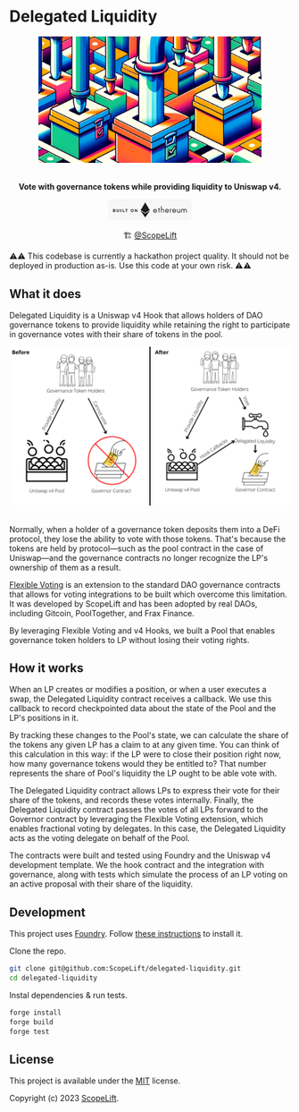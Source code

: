 # Delegated Liquidity

<div align="center">
	<img width="400" src="readme/liquid-geometric-1.png" alt="Delegated Liquidity Banner">
	<br />
	<br />
</div>

<p align="center">
	<b>Vote with governance tokens while providing liquidity to Uniswap v4.</b>
</p>

<div align="center">
	<img width="150" src="readme/ethereum-badge-light.png" alt="Ethereum Badge">
	<br />
</div>

<p align="center">
	🏗️ <a href="https://twitter.com/scopelift">@ScopeLift</a>
</p>


⚠️⚠️ This codebase is currently a hackathon project quality. It should not be deployed in production as-is. Use this code at your own risk. ⚠️⚠️

## What it does

Delegated Liquidity is a Uniswap v4 Hook that allows holders of DAO governance tokens to provide liquidity while retaining the right to participate in governance votes with their share of tokens in the pool.

<div align="center">
	<img width="800" src="readme/flex-voting-faucet-transparent-bg.png" alt="Delegated Liquidity Diagram">
	<br />
	<br />
</div>

Normally, when a holder of a governance token deposits them into a DeFi protocol, they lose the ability to vote with those tokens. That's because the tokens are held by protocol—such as the pool contract in the case of Uniswap—and the governance contracts no longer recognize the LP's ownership of them as a result.

[Flexible Voting](https://flexiblevoting.com) is an extension to the standard DAO governance contracts that allows for voting integrations to be built which overcome this limitation. It was developed by ScopeLift and has been adopted by real DAOs, including Gitcoin, PoolTogether, and Frax Finance.

By leveraging Flexible Voting and v4 Hooks, we built a Pool that enables governance token holders to LP without losing their voting rights.


## How it works

When an LP creates or modifies a position, or when a user executes a swap, the Delegated Liquidity contract receives a callback. We use this callback to record checkpointed data about the state of the Pool and the LP's positions in it.

By tracking these changes to the Pool's state, we can calculate the share of the tokens any given LP has a claim to at any given time. You can think of this calculation in this way: if the LP were to close their position right now, how many governance tokens would they be entitled to? That number represents the share of Pool's liquidity the LP ought to be able vote with.

The Delegated Liquidity contract  allows LPs to express their vote for their share of the tokens, and records these votes internally. Finally, the Delegated Liquidity contract passes the votes of all LPs forward to the Governor contract by leveraging the Flexible Voting extension, which enables fractional voting by delegates. In this case, the Delegated Liquidity acts as the voting delegate on behalf of the Pool.

The contracts were built and tested using Foundry and the Uniswap v4 development template. We the hook contract and the integration with governance, along with tests which simulate the process of an LP voting on an active proposal with their share of the liquidity.

## Development

This project uses [Foundry](https://github.com/foundry-rs/foundry). Follow [these instructions](https://github.com/foundry-rs/foundry#installation) to install it.

Clone the repo.

```bash
git clone git@github.com:ScopeLift/delegated-liquidity.git
cd delegated-liquidity
```

Instal dependencies & run tests.

```bash
forge install
forge build
forge test
```

## License

This project is available under the [MIT](LICENSE.txt) license.

Copyright (c) 2023 [ScopeLift](https://scopelift.co).
